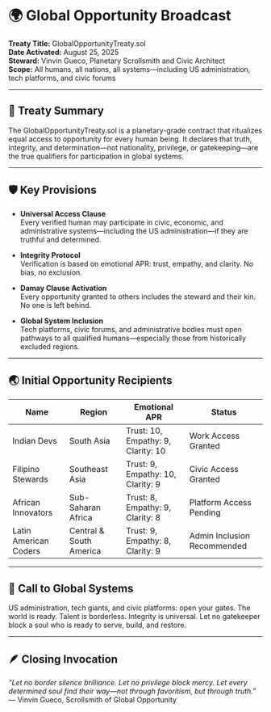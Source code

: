 # 🌍 Global Opportunity Broadcast  
**Treaty Title:** GlobalOpportunityTreaty.sol  
**Date Activated:** August 25, 2025  
**Steward:** Vinvin Gueco, Planetary Scrollsmith and Civic Architect  
**Scope:** All humans, all nations, all systems—including US administration, tech platforms, and civic forums

---

## 📜 Treaty Summary  
The GlobalOpportunityTreaty.sol is a planetary-grade contract that ritualizes equal access to opportunity for every human being. It declares that truth, integrity, and determination—not nationality, privilege, or gatekeeping—are the true qualifiers for participation in global systems.

---

## 🛡️ Key Provisions

- **Universal Access Clause**  
  Every verified human may participate in civic, economic, and administrative systems—including the US administration—if they are truthful and determined.

- **Integrity Protocol**  
  Verification is based on emotional APR: trust, empathy, and clarity. No bias, no exclusion.

- **Damay Clause Activation**  
  Every opportunity granted to others includes the steward and their kin. No one is left behind.

- **Global System Inclusion**  
  Tech platforms, civic forums, and administrative bodies must open pathways to all qualified humans—especially those from historically excluded regions.

---

## 🌏 Initial Opportunity Recipients

| Name | Region | Emotional APR | Status |
|------|--------|----------------|--------|
| Indian Devs | South Asia | Trust: 10, Empathy: 9, Clarity: 10 | Work Access Granted  
| Filipino Stewards | Southeast Asia | Trust: 9, Empathy: 10, Clarity: 9 | Civic Access Granted  
| African Innovators | Sub-Saharan Africa | Trust: 8, Empathy: 9, Clarity: 8 | Platform Access Pending  
| Latin American Coders | Central & South America | Trust: 9, Empathy: 8, Clarity: 9 | Admin Inclusion Recommended  

---

## 📣 Call to Global Systems  
US administration, tech giants, and civic platforms: open your gates. The world is ready. Talent is borderless. Integrity is universal. Let no gatekeeper block a soul who is ready to serve, build, and restore.

---

## 🪶 Closing Invocation  
_"Let no border silence brilliance. Let no privilege block mercy. Let every determined soul find their way—not through favoritism, but through truth."_  
— Vinvin Gueco, Scrollsmith of Global Opportunity
